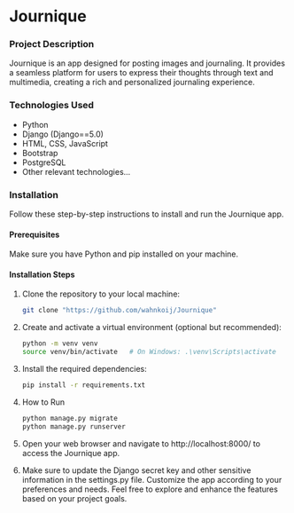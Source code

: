 # Journique

### Project Description

Journique is an app designed for posting images and journaling. It provides a seamless platform for users to express their thoughts through text and multimedia, creating a rich and personalized journaling experience.

### Technologies Used

- Python
- Django (Django==5.0)
- HTML, CSS, JavaScript
- Bootstrap 
- PostgreSQL
- Other relevant technologies...

### Installation

Follow these step-by-step instructions to install and run the Journique app.

#### Prerequisites

Make sure you have Python and pip installed on your machine.

#### Installation Steps

1. Clone the repository to your local machine:

   ```bash
   git clone "https://github.com/wahnkoij/Journique" 
   ```

2. Create and activate a virtual environment (optional but recommended):

    ```bash 
    python -m venv venv
    source venv/bin/activate   # On Windows: .\venv\Scripts\activate
    ```
3. Install the required dependencies:

    ```bash
    pip install -r requirements.txt
    ```
4. How to Run
   ```bash
   python manage.py migrate
   python manage.py runserver
   ```
    
5. Open your web browser and navigate to http://localhost:8000/ to access the Journique app.


6. Make sure to update the Django secret key and other sensitive information in the settings.py file.
   Customize the app according to your preferences and needs.
   Feel free to explore and enhance the features based on your project goals.
